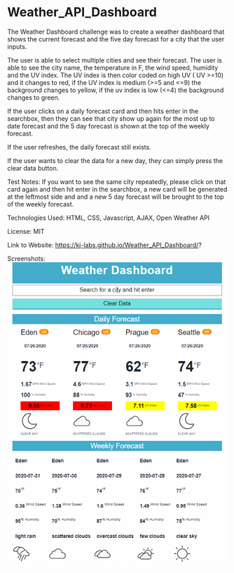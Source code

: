 # Weather_API_Dashboard


The Weather Dashboard challenge was to create a weather dashboard that shows the current forecast and the five day forecast for a city that the user inputs. 

The user is able to select multiple cities and see their forecast. The user is able to see the city name, the temperature in F, the wind speed, humidity and the UV index. The UV index is then color coded on high UV ( UV >=10) and it changes to red, if the UV index is medium (>=5 and <=9) the background changes to yellow, if the uv index is low (<=4) the background changes to green. 

If the user clicks on a daily forecast card and then hits enter in the searchbox, then they can see that city show up again for the most up to date forecast and the 5 day forecast is shown at the top of the weekly forecast. 

If the user refreshes, the daily forecast still exists. 

If the user wants to clear the data for a new day, they can simply press the clear data button. 

Test Notes: If you want to see the same city repeatedly, please click on that card again and then hit enter in the searchbox, a new card will be generated at the leftmost side and and a new 5 day forecast will be brought to the top of the weekly forecast. 

Technologies Used: HTML, CSS, Javascript, AJAX, Open Weather API

License: MIT

Link to Website: https://kj-labs.github.io/Weather_API_Dashboard/?

Screenshots:![Alt text](https://github.com/KJ-Labs/Weather_API/blob/master/screenshots.PNG "Screenshots")

